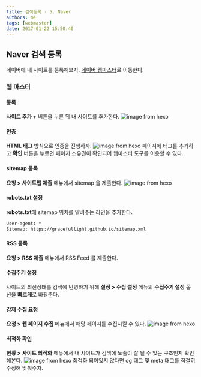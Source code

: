 ```yaml
---
title: 검색등록 - 5. Naver
authors: me
tags: [webmaster]
date: 2017-01-22 15:50:40
---
```


## Naver 검색 등록

네이버에 내 사이트를 등록해보자.
[네이버 웹마스터](https://webmastertool.naver.com/)로 이동한다.

### 웹 마스터

#### 등록

**사이트 추가 +** 버튼을 누른 뒤 내 사이트를 추가한다.
![image from hexo](https://i.imgur.com/9BR0yDZ.png)

#### 인증

**HTML 태그** 방식으로 인증을 진행하자.
![image from hexo](https://i.imgur.com/Dg01Tk8.png)
페이지에 태그를 추가하고 **확인** 버튼을 누르면 페이지 소유권이 확인되어 웹마스터 도구를 이용할 수 있다.

#### sitemap 등록

**요청 > 사이트맵 제출** 메뉴에서 sitemap 을 제출한다.
![image from hexo](https://i.imgur.com/KL5ely9.png)

#### robots.txt 설정

**robots.txt**에 sitemap 위치를 알려주는 라인을 추가한다.

```txt title="robots.txt"
User-agent: *
Sitemap: https://gracefullight.github.io/sitemap.xml
```

#### RSS 등록

**요청 > RSS 제출** 메뉴에서 RSS Feed 를 제출한다.

#### 수집주기 설정

사이트의 최신상태를 검색에 반영하기 위해 **설정 > 수집 설정** 메뉴의 **수집주기 설정** 옵션을 **빠르게**로 바꿔준다.

#### 강제 수집 요청

**요청 > 웹 페이지 수집** 메뉴에서 해당 페이지를 수집시킬 수 있다.
![image from hexo](https://i.imgur.com/8CWbvl2.png)

#### 최적화 확인

**현황 > 사이트 최적화** 메뉴에서 내 사이트가 검색에 노출이 잘 될 수 있는 구조인지 확인해본다.
![image from hexo](https://i.imgur.com/ZkwGZgU.png)
최적화 되어있지 않다면 og 태그 및 meta 태그를 적절히 수정해 맞춰주자.
